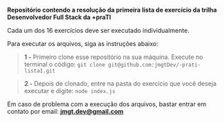 **Repositório contendo a resolução da primeira lista de exercício da trilha Desenvolvedor Full Stack da +praTI**

Cada um dos 16 exercícios deve ser executado individualmente.

Para executar os arquivos, siga as instruções abaixo:

> **1 -** Primeiro clone esse repositório na sua máquina. Execute no terminal o código: `git clone git@github.com:jmgtDev/-prati-lista1.git`

> **2 -** Depois de clonado, entre na pasta do exercício que você deseja executar e digite: `node index.js`

Em caso de problema com a execução dos arquivos, bastar entrar em contato por email: **jmgt.dev@gmail.com**
